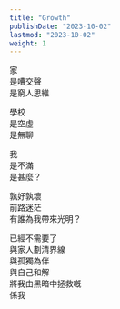 ```yaml
---
title: "Growth"
publishDate: "2023-10-02"
lastmod: "2023-10-02"
weight: 1
---
```


家<br/>
是嘈交聲<br/>
是窮人思維<br/>

學校<br/>
是空虛<br/>
是無聊<br/>

我<br/>
是不滿<br/>
是甚麼？<br/>

孰好孰壞<br/>
前路迷茫<br/>
有誰為我帶來光明？<br/>

已經不需要了<br/>
與家人劃清界線<br/>
與孤獨為伴<br/>
與自己和解<br/>
將我由黑暗中拯救嘅<br/>
係我<br/>
